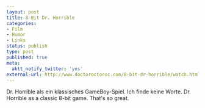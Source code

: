 ```yaml
---
layout: post
title: 8-Bit Dr. Horrible
categories:
- Film
- Humor
- Links
status: publish
type: post
published: true
meta:
  aktt_notify_twitter: 'yes'
external-url: http://www.doctoroctoroc.com/8-bit-dr-horrible/watch.html
---
```

Dr. Horrible als ein klassisches GameBoy-Spiel. Ich finde keine Worte.
<span class="en">Dr. Horrible as a classic 8-bit game. That's so great.</span>

